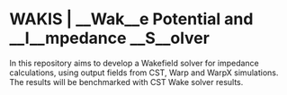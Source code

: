 # WAKIS | __Wak__e Potential and __I__mpedance __S__olver
In this repository aims to develop a Wakefield solver for impedance calculations, using output fields from CST, Warp and WarpX simulations. The results will be benchmarked with CST Wake solver results.


